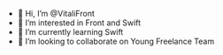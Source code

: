 - 👋 Hi, I’m @VitaliFront
- 👀 I’m interested in Front and Swift
- 🌱 I’m currently learning Swift
- 💞️ I’m looking to collaborate on Young Freelance Team



